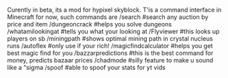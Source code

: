 Curently in beta, its a mod for hypixel skyblock. 
T'is a command interface in Minecraft for now, such commands are
/search                                 #search any auction by price and item
/dungeoncrack                           #helps you solve dungeons
/whatamilookingat                       #tells you what your looking at
/Flyviewer                              #this looks up players on sb
/miningpath                             #shows optimal mining path in crystal nucleus runs
/autoflex                               #only use if your rich!
/magicfindcalculator                    #helps you get best magic find for you
/bazzarpredictions                      #this is the best command for money, predicts bazaar prices
/chadmode                               #silly feature to make u sound like a "sigma
/spoof                                  #able to spoof your stats for yt vids
